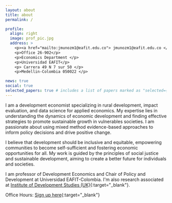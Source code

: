 ```yaml
---
layout: about
title: about
permalink: /

profile:
  align: right
  image: prof_pic.jpg
  address: >
    <p><a href="mailto:jmunozm1@eafit.edu.co"> jmunozm1@eafit.edu.co </a> </p>
    <p>Office 26-902</p>
    <p>Economics Department </p>
    <p>Universidad EAFIT</p>
    <p> Carrera 49 N 7 sur 50 </p>
    <p>Medellin-Colombia 050022 </p>

news: true
social: true
selected_papers: true # includes a list of papers marked as "selected={true}"
---
```

I am a development economist specializing in rural development, impact evaluation, and data science for applied economics. My expertise lies in understanding the dynamics of economic development and finding effective strategies to promote sustainable growth in vulnerables societies. I am passionate about using mixed method evidence-based approaches to inform policy decisions and drive positive change.

I believe that development should be inclusive and equitable, empowering communities to become self-sufficient and fostering economic opportunities for all. My work is guided by the principles of social justice and sustainable development, aiming to create a better future for individuals and societies.

I am professor of Development Economics and Chair of Policy and Development at Universidad EAFIT-Colombia. I'm also research associated at [Institute of Development Studies (UK)](https://www.ids.ac.uk/){:target="\_blank"}.

Office Hours: [Sign up here](https://outlook.office365.com/owa/calendar/HorarioOficinaJC@eafit.edu.co/bookings/){:target="\_blank"}
